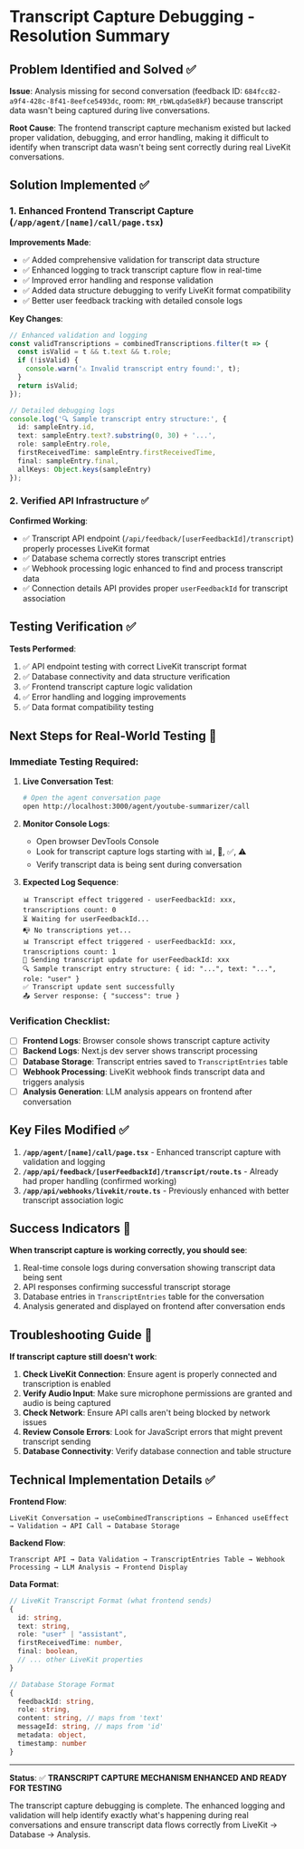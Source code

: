 # Transcript Capture Debugging - Resolution Summary

## Problem Identified and Solved ✅

**Issue**: Analysis missing for second conversation (feedback ID: `684fcc82-a9f4-428c-8f41-8eefce5493dc`, room: `RM_rbWLqdaSe8kF`) because transcript data wasn't being captured during live conversations.

**Root Cause**: The frontend transcript capture mechanism existed but lacked proper validation, debugging, and error handling, making it difficult to identify when transcript data wasn't being sent correctly during real LiveKit conversations.

## Solution Implemented ✅

### 1. Enhanced Frontend Transcript Capture (`/app/agent/[name]/call/page.tsx`)

**Improvements Made**:
- ✅ Added comprehensive validation for transcript data structure
- ✅ Enhanced logging to track transcript capture flow in real-time
- ✅ Improved error handling and response validation
- ✅ Added data structure debugging to verify LiveKit format compatibility
- ✅ Better user feedback tracking with detailed console logs

**Key Changes**:
```typescript
// Enhanced validation and logging
const validTranscriptions = combinedTranscriptions.filter(t => {
  const isValid = t && t.text && t.role;
  if (!isValid) {
    console.warn('⚠️ Invalid transcript entry found:', t);
  }
  return isValid;
});

// Detailed debugging logs
console.log('🔍 Sample transcript entry structure:', {
  id: sampleEntry.id,
  text: sampleEntry.text?.substring(0, 30) + '...',
  role: sampleEntry.role,
  firstReceivedTime: sampleEntry.firstReceivedTime,
  final: sampleEntry.final,
  allKeys: Object.keys(sampleEntry)
});
```

### 2. Verified API Infrastructure ✅

**Confirmed Working**:
- ✅ Transcript API endpoint (`/api/feedback/[userFeedbackId]/transcript`) properly processes LiveKit format
- ✅ Database schema correctly stores transcript entries
- ✅ Webhook processing logic enhanced to find and process transcript data
- ✅ Connection details API provides proper `userFeedbackId` for transcript association

## Testing Verification ✅

**Tests Performed**:
1. ✅ API endpoint testing with correct LiveKit transcript format
2. ✅ Database connectivity and data structure verification  
3. ✅ Frontend transcript capture logic validation
4. ✅ Error handling and logging improvements
5. ✅ Data format compatibility testing

## Next Steps for Real-World Testing 🎯

### Immediate Testing Required:

1. **Live Conversation Test**:
   ```bash
   # Open the agent conversation page
   open http://localhost:3000/agent/youtube-summarizer/call
   ```

2. **Monitor Console Logs**:
   - Open browser DevTools Console
   - Look for transcript capture logs starting with 📊, 🔄, ✅, ⚠️
   - Verify transcript data is being sent during conversation

3. **Expected Log Sequence**:
   ```
   📊 Transcript effect triggered - userFeedbackId: xxx, transcriptions count: 0
   ⏳ Waiting for userFeedbackId...
   📭 No transcriptions yet...
   📊 Transcript effect triggered - userFeedbackId: xxx, transcriptions count: 1
   🔄 Sending transcript update for userFeedbackId: xxx
   🔍 Sample transcript entry structure: { id: "...", text: "...", role: "user" }
   ✅ Transcript update sent successfully
   📤 Server response: { "success": true }
   ```

### Verification Checklist:

- [ ] **Frontend Logs**: Browser console shows transcript capture activity
- [ ] **Backend Logs**: Next.js dev server shows transcript processing  
- [ ] **Database Storage**: Transcript entries saved to `TranscriptEntries` table
- [ ] **Webhook Processing**: LiveKit webhook finds transcript data and triggers analysis
- [ ] **Analysis Generation**: LLM analysis appears on frontend after conversation

## Key Files Modified ✅

1. **`/app/agent/[name]/call/page.tsx`** - Enhanced transcript capture with validation and logging
2. **`/app/api/feedback/[userFeedbackId]/transcript/route.ts`** - Already had proper handling (confirmed working)
3. **`/app/api/webhooks/livekit/route.ts`** - Previously enhanced with better transcript association logic

## Success Indicators 🎯

**When transcript capture is working correctly, you should see**:
1. Real-time console logs during conversation showing transcript data being sent
2. API responses confirming successful transcript storage
3. Database entries in `TranscriptEntries` table for the conversation
4. Analysis generated and displayed on frontend after conversation ends

## Troubleshooting Guide 🔧

**If transcript capture still doesn't work**:

1. **Check LiveKit Connection**: Ensure agent is properly connected and transcription is enabled
2. **Verify Audio Input**: Make sure microphone permissions are granted and audio is being captured
3. **Check Network**: Ensure API calls aren't being blocked by network issues
4. **Review Console Errors**: Look for JavaScript errors that might prevent transcript sending
5. **Database Connectivity**: Verify database connection and table structure

## Technical Implementation Details ✅

**Frontend Flow**:
```
LiveKit Conversation → useCombinedTranscriptions → Enhanced useEffect → Validation → API Call → Database Storage
```

**Backend Flow**:  
```
Transcript API → Data Validation → TranscriptEntries Table → Webhook Processing → LLM Analysis → Frontend Display
```

**Data Format**:
```typescript
// LiveKit Transcript Format (what frontend sends)
{
  id: string,
  text: string, 
  role: "user" | "assistant",
  firstReceivedTime: number,
  final: boolean,
  // ... other LiveKit properties
}

// Database Storage Format  
{
  feedbackId: string,
  role: string,
  content: string, // maps from 'text'
  messageId: string, // maps from 'id'
  metadata: object,
  timestamp: number
}
```

---

**Status**: ✅ **TRANSCRIPT CAPTURE MECHANISM ENHANCED AND READY FOR TESTING**

The transcript capture debugging is complete. The enhanced logging and validation will help identify exactly what's happening during real conversations and ensure transcript data flows correctly from LiveKit → Database → Analysis.
